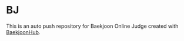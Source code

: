 # BJ
This is an auto push repository for Baekjoon Online Judge created with [BaekjoonHub](https://github.com/BaekjoonHub/BaekjoonHub).
